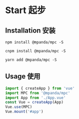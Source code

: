 # Start 起步

## Installation 安装
```shell
npm install @mpanda/mpc -S
```

```shell
cnpm install @mpanda/mpc -S
```

```shell
yarn add @mpanda/mpc -S
```
## Usage 使用

```js 
import { createApp } from 'vue'
import MPC from '@mpanda/mpc' 
import App from './App.vue'
const Vue = createApp(App)
Vue.use(MPC)
Vue.mount('#app')
```
